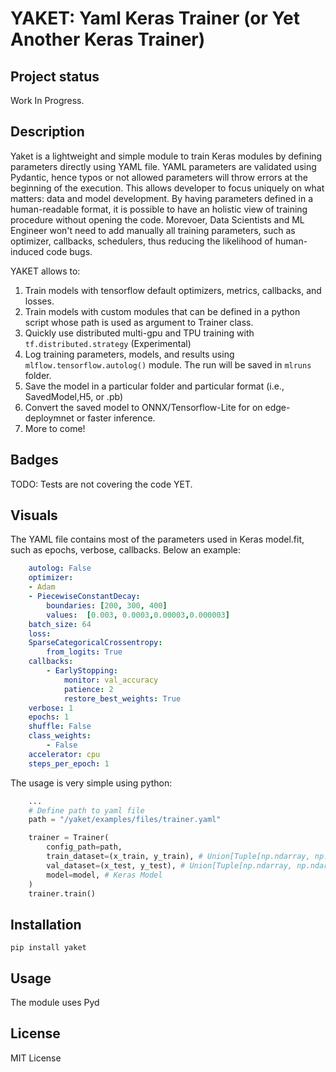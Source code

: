 # YAKET: Yaml Keras Trainer (or Yet Another Keras Trainer)

## Project status
Work In Progress. 

## Description
Yaket is a lightweight and simple module to train Keras modules by defining parameters directly using YAML file. YAML parameters are validated using Pydantic, hence typos or not allowed parameters will throw errors at the beginning of the execution.
This allows developer to focus uniquely on what matters: data and model development.
By having parameters defined in a human-readable format, it is possible to have an holistic view of training procedure without opening the code.
Morevoer, Data Scientists and ML Engineer won't need to add manually all training parameters, such as optimizer, callbacks, schedulers, thus reducing the
likelihood of human-induced code bugs.

YAKET allows to:
1. Train models with tensorflow default optimizers, metrics, callbacks, and losses.
2. Train models with custom modules that can be defined in a python script whose path is used as argument to Trainer class.
3. Quickly use distributed multi-gpu and TPU training with `tf.distributed.strategy` (Experimental)
4. Log training parameters, models, and results using `mlflow.tensorflow.autolog()` module. The run will be saved in `mlruns` folder. 
5. Save the model in a particular folder and particular format (i.e., SavedModel,H5, or .pb)
6. Convert the saved model to ONNX/Tensorflow-Lite for on edge-deploymnet or faster inference.
7. More to come!

## Badges
TODO: Tests are not covering the code YET.

## Visuals

The YAML file contains most of the parameters used in Keras model.fit, such as epochs, verbose, callbacks. Below an example:

```yaml
    autolog: False
    optimizer: 
    - Adam
    - PiecewiseConstantDecay: 
        boundaries: [200, 300, 400]
        values:  [0.003, 0.0003,0.00003,0.000003]
    batch_size: 64 
    loss: 
    SparseCategoricalCrossentropy: 
        from_logits: True
    callbacks:
        - EarlyStopping:
            monitor: val_accuracy
            patience: 2
            restore_best_weights: True  
    verbose: 1 
    epochs: 1
    shuffle: False
    class_weights: 
        - False
    accelerator: cpu 
    steps_per_epoch: 1
```

The usage is very simple using python:

```python
    ...
    # Define path to yaml file
    path = "/yaket/examples/files/trainer.yaml"

    trainer = Trainer(
        config_path=path,
        train_dataset=(x_train, y_train), # Union[Tuple[np.ndarray, np.ndarray], tf.data.Dataset]
        val_dataset=(x_test, y_test), # Union[Tuple[np.ndarray, np.ndarray], tf.data.Dataset]
        model=model, # Keras Model
    )
    trainer.train()
```




## Installation
    pip install yaket

## Usage
The module uses Pyd

## License
MIT License


